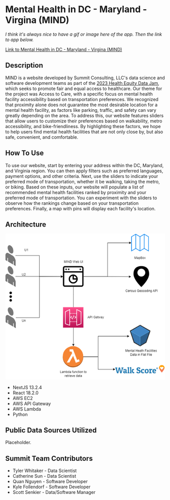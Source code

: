 # Mental Health in DC - Maryland - Virgina (MIND)
*I think it's always nice to have a gif or image here of the app. Then the link to app below.* <br>

[Link to Mental Health in DC - Maryland - Virgina (MIND)](https://mind.summitllc.us/)
## Description
MIND is a website developed by Summit Consulting, LLC's data science and software development teams as part of the [2023 Health Equity Data Jam](https://healthdata.gov/stories/s/Health-Equity-DataJam-Homepage-2023/nqx6-g6vz), which seeks to promote fair and equal access to healthcare. Our theme for the project was Access to Care, with a specific focus on mental health facility accessibility based on transportation preferences. We recognized that proximity alone does not guarantee the most desirable location for a mental health facility, as factors like parking, traffic, and safety can vary greatly depending on the area. To address this, our website features sliders that allow users to customize their preferences based on walkability, metro accessibility, and bike-friendliness. By highlighting these factors, we hope to help users find mental health facilities that are not only close by, but also safe, convenient, and comfortable.

## How To Use
To use our website, start by entering your address within the DC, Maryland, and Virginia region. You can then apply filters such as preferred languages, payment options, and other criteria. Next, use the sliders to indicate your preferred mode of transportation, whether it be walking, taking the metro, or biking. Based on these inputs, our website will populate a list of recommended mental health facilities ranked by proximity and your preferred mode of transportation. You can experiment with the sliders to observe how the rankings change based on your transportation preferences. Finally, a map with pins will display each facility's location.

## Architecture
![Architecture Diagram of MIND web application](img/HealthEquityDataJam2023.png)
- NextJS 13.2.4
- React 18.2.0
- AWS EC2
- AWS API Gateway
- AWS Lambda
- Python

## Public Data Sources Utilized
Placeholder.

## Summit Team Contributors
- Tyler Whitaker - Data Scientist
- Catherine Sun - Data Scientist
- Quan Nguyen - Software Developer
- Kyle Follendorf - Software Developer
- Scott Senkier - Data/Software Manager